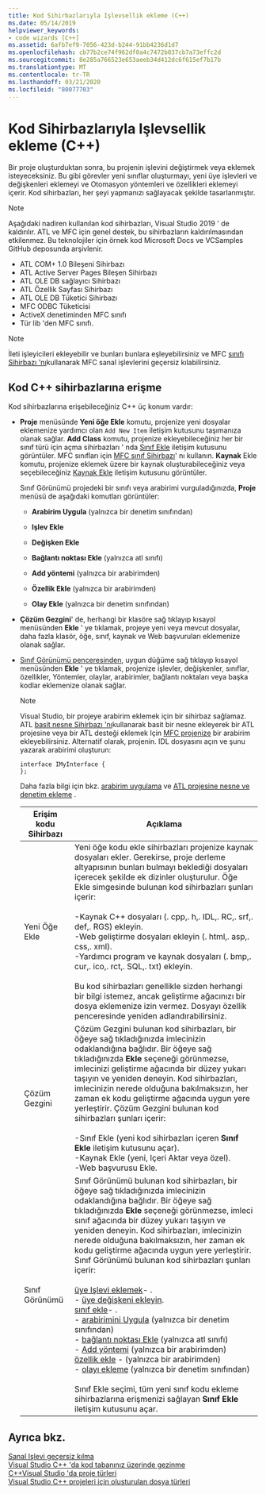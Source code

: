 ```yaml
---
title: Kod Sihirbazlarıyla Işlevsellik ekleme (C++)
ms.date: 05/14/2019
helpviewer_keywords:
- code wizards [C++]
ms.assetid: 6afb7ef9-7056-423d-b244-91bb4236d1d7
ms.openlocfilehash: cb77b2ce74f962df0a4c7472b037cb7a73effc2d
ms.sourcegitcommit: 8e285a766523e653aeeb34d412dc6f615ef7b17b
ms.translationtype: MT
ms.contentlocale: tr-TR
ms.lasthandoff: 03/21/2020
ms.locfileid: "80077703"
---
```

# <a name="adding-functionality-with-code-wizards-c"></a>Kod Sihirbazlarıyla Işlevsellik ekleme (C++)

Bir proje oluşturduktan sonra, bu projenin işlevini değiştirmek veya eklemek isteyeceksiniz. Bu gibi görevler yeni sınıflar oluşturmayı, yeni üye işlevleri ve değişkenleri eklemeyi ve Otomasyon yöntemleri ve özellikleri eklemeyi içerir. Kod sihirbazları, her şeyi yapmanızı sağlayacak şekilde tasarlanmıştır.

> [!NOTE]
> Aşağıdaki nadiren kullanılan kod sihirbazları, Visual Studio 2019 ' de kaldırılır. ATL ve MFC için genel destek, bu sihirbazların kaldırılmasından etkilenmez. Bu teknolojiler için örnek kod Microsoft Docs ve VCSamples GitHub deposunda arşivlenir.

- ATL COM+ 1.0 Bileşeni Sihirbazı
- ATL Active Server Pages Bileşen Sihirbazı
- ATL OLE DB sağlayıcı Sihirbazı
- ATL Özellik Sayfası Sihirbazı
- ATL OLE DB Tüketici Sihirbazı
- MFC ODBC Tüketicisi
- ActiveX denetiminden MFC sınıfı
- Tür lib 'den MFC sınıfı.

> [!NOTE]
>  İleti işleyicileri ekleyebilir ve bunları bunlara eşleyebilirsiniz ve MFC [sınıfı Sihirbazı 'nı](../mfc/reference/mfc-class-wizard.md)kullanarak MFC sanal işlevlerini geçersiz kılabilirsiniz.

## <a name="accessing-c-code-wizards"></a>Kod C++ sihirbazlarına erişme

Kod sihirbazlarına erişebileceğiniz C++ üç konum vardır:

- **Proje** menüsünde **Yeni öğe Ekle** komutu, projenize yeni dosyalar eklemenize yardımcı olan `Add New Item` iletişim kutusunu taşımanıza olanak sağlar. **Add Class** komutu, projenize ekleyebileceğiniz her bir sınıf türü için açma sihirbazları ' nda [Sınıf Ekle](../ide/add-class-dialog-box.md) iletişim kutusunu görüntüler. MFC sınıfları için [MFC sınıf Sihirbazı](../mfc/reference/mfc-class-wizard.md)' nı kullanın. **Kaynak** Ekle komutu, projenize eklemek üzere bir kaynak oluşturabileceğiniz veya seçebileceğiniz [Kaynak Ekle](../windows/add-resource-dialog-box.md) iletişim kutusunu görüntüler.

   Sınıf Görünümü projedeki bir sınıfı veya arabirimi vurguladığınızda, **Proje** menüsü de aşağıdaki komutları görüntüler:

   - **Arabirim Uygula** (yalnızca bir denetim sınıfından)

   - **Işlev Ekle**

   - **Değişken Ekle**

   - **Bağlantı noktası Ekle** (yalnızca atl sınıfı)

   - **Add yöntemi** (yalnızca bir arabirimden)

   - **Özellik Ekle** (yalnızca bir arabirimden)

   - **Olay Ekle** (yalnızca bir denetim sınıfından)

- **Çözüm Gezgini**' de, herhangi bir klasöre sağ tıklayıp kısayol menüsünden **Ekle** ' ye tıklamak, projeye yeni veya mevcut dosyalar, daha fazla klasör, öğe, sınıf, kaynak ve Web başvuruları eklemenize olanak sağlar.

- [Sınıf Görünümü penceresinden](/visualstudio/ide/viewing-the-structure-of-code), uygun düğüme sağ tıklayıp kısayol menüsünden **Ekle** ' ye tıklamak, projenize işlevler, değişkenler, sınıflar, özellikler, Yöntemler, olaylar, arabirimler, bağlantı noktaları veya başka kodlar eklemenize olanak sağlar.

   > [!NOTE]
   > Visual Studio, bir projeye arabirim eklemek için bir sihirbaz sağlamaz. ATL [basit nesne Sihirbazı 'nı](../atl/reference/atl-simple-object-wizard.md)kullanarak basit bir nesne ekleyerek bir ATL projesine veya bir ATL desteği eklemek Için [MFC projenize](../mfc/reference/adding-atl-support-to-your-mfc-project.md) bir arabirim ekleyebilirsiniz. Alternatif olarak, projenin. IDL dosyasını açın ve şunu yazarak arabirimi oluşturun:

    ```IDL
    interface IMyInterface {
    };
    ```

   Daha fazla bilgi için bkz. [arabirim uygulama](../ide/implementing-an-interface-visual-cpp.md) ve [ATL projesine nesne ve denetim ekleme](../atl/reference/adding-objects-and-controls-to-an-atl-project.md) .

   |Erişim kodu Sihirbazı|Açıklama|
   |-----------------------------|-----------------|
   |Yeni Öğe Ekle|Yeni öğe kodu ekle sihirbazları projenize kaynak dosyaları ekler. Gerekirse, proje derleme altyapısının bunları bulmayı beklediği dosyaları içerecek şekilde ek dizinler oluşturulur. Öğe Ekle simgesinde bulunan kod sihirbazları şunları içerir:<br /><br />-Kaynak C++ dosyaları (. cpp,. h,. IDL,. RC,. srf,. def,. RGS) ekleyin.<br />-Web geliştirme dosyaları ekleyin (. html,. asp,. css,. xml).<br />-Yardımcı program ve kaynak dosyaları (. bmp,. cur,. ico,. rct,. SQL,. txt) ekleyin.<br /><br />Bu kod sihirbazları genellikle sizden herhangi bir bilgi istemez, ancak geliştirme ağacınızı bir dosya eklemenize izin vermez. Dosyayı özellik penceresinde yeniden adlandırabilirsiniz.|
   |Çözüm Gezgini|Çözüm Gezgini bulunan kod sihirbazları, bir öğeye sağ tıkladığınızda imlecinizin odaklandığına bağlıdır. Bir öğeye sağ tıkladığınızda **Ekle** seçeneği görünmezse, imlecinizi geliştirme ağacında bir düzey yukarı taşıyın ve yeniden deneyin. Kod sihirbazları, imlecinizin nerede olduğuna bakılmaksızın, her zaman ek kodu geliştirme ağacında uygun yere yerleştirir. Çözüm Gezgini bulunan kod sihirbazları şunları içerir:<br /><br />-Sınıf Ekle (yeni kod sihirbazları içeren **Sınıf Ekle** iletişim kutusunu açar).<br />-Kaynak Ekle (yeni, Içeri Aktar veya özel).<br />-Web başvurusu Ekle.|
   |Sınıf Görünümü|Sınıf Görünümü bulunan kod sihirbazları, bir öğeye sağ tıkladığınızda imlecinizin odaklandığına bağlıdır. Bir öğeye sağ tıkladığınızda **Ekle** seçeneği görünmezse, imleci sınıf ağacında bir düzey yukarı taşıyın ve yeniden deneyin. Kod sihirbazları, imlecinizin nerede olduğuna bakılmaksızın, her zaman ek kodu geliştirme ağacında uygun yere yerleştirir. Sınıf Görünümü bulunan kod sihirbazları şunları içerir:<br /><br />[üye Işlevi eklemek](../ide/adding-a-member-function-visual-cpp.md)- .<br />- [üye değişkeni ekleyin](../ide/adding-a-member-variable-visual-cpp.md).<br />[sınıf ekle](../ide/adding-a-class-visual-cpp.md)- .<br />- [arabirimini Uygula](../ide/implement-interface-wizard.md) (yalnızca bir denetim sınıfından)<br />- [bağlantı noktası Ekle](../ide/implement-connection-point-wizard.md) (yalnızca atl sınıfı)<br />- [Add yöntemi](../ide/add-method-wizard.md) (yalnızca bir arabirimden)<br />[özellik ekle](../ide/names-add-property-wizard.md) - (yalnızca bir arabirimden)<br />- [olayı ekleme](../ide/add-event-wizard.md) (yalnızca bir denetim sınıfından)<br /><br />Sınıf Ekle seçimi, tüm yeni sınıf kodu ekleme sihirbazlarına erişmenizi sağlayan **Sınıf Ekle** iletişim kutusunu açar.|

## <a name="see-also"></a>Ayrıca bkz.

[Sanal Işlevi geçersiz kılma](../ide/overriding-a-virtual-function-visual-cpp.md)<br>
[Visual Studio C++ 'da kod tabanınız üzerinde gezinme](../ide/navigate-code-cpp.md)<br>
[C++Visual Studio 'da proje türleri](../build/reference/visual-cpp-project-types.md)<br>
[Visual Studio C++ projeleri için oluşturulan dosya türleri](../build/reference/file-types-created-for-visual-cpp-projects.md)
